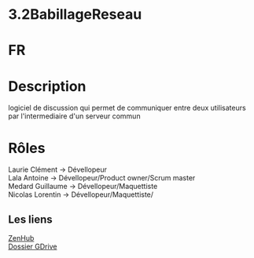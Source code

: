 # 3.2BabillageReseau
# FR
# Description
logiciel de discussion qui permet de communiquer entre deux utilisateurs par l'intermediaire d'un serveur commun
# Rôles
Laurie Clément -> Dévellopeur <br/>
Lala Antoine -> Dévellopeur/Product owner/Scrum master <br/>
Medard Guillaume -> Dévellopeur/Maquettiste <br/>
Nicolas Lorentin -> Dévellopeur/Maquettiste/<br/>
## Les liens
[ZenHub](https://github.com/shindhha/Sae3.2BabillageReseau#workspaces/sae32babillagereseau-6345220e4020bd4cc57cb83b/board)<br/>
[Dossier GDrive](https://drive.google.com/drive/u/0/folders/1yn5VEZdHeLWIIW5jNEU3fm_7IC82YYE2)

